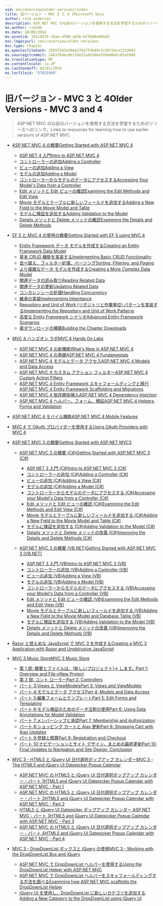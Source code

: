 ```yaml
---
uid: mvc/overview/older-versions/index
title: 旧バージョン - MVC 3 と 4 |Microsoft Docs
author: rick-anderson
description: ASP.NET MVC の以前のバージョンを使用する方法を学習するためのリソースへのリンク。
ms.author: riande
ms.date: 10/09/2014
ms.assetid: 151cd274-3daa-4f88-ad3b-bffb99a9d545
msc.legacyurl: /mvc/overview/older-versions
msc.type: chapter
ms.openlocfilehash: 25057283e20e437027f4b89c3c5972bca1312093
ms.sourcegitcommit: 24b1f6decbb17bb22a45166e5fdb0845c65af498
ms.translationtype: MT
ms.contentlocale: ja-JP
ms.lasthandoff: 03/01/2019
ms.locfileid: "57021949"
---
```

<a name="older-versions---mvc-3-and-4"></a><span data-ttu-id="2e01b-103">旧バージョン - MVC 3 と 4</span><span class="sxs-lookup"><span data-stu-id="2e01b-103">Older Versions - MVC 3 and 4</span></span>
====================
> <span data-ttu-id="2e01b-104">ASP.NET MVC の以前のバージョンを使用する方法を学習するためのリソースへのリンク。</span><span class="sxs-lookup"><span data-stu-id="2e01b-104">Links to resources for learning how to use earlier versions of ASP.NET MVC.</span></span>


- [<span data-ttu-id="2e01b-105">ASP.NET MVC 4 の概要</span><span class="sxs-lookup"><span data-stu-id="2e01b-105">Getting Started with ASP.NET MVC 4</span></span>](getting-started-with-aspnet-mvc4/index.md)

    - [<span data-ttu-id="2e01b-106">ASP.NET 4 入門</span><span class="sxs-lookup"><span data-stu-id="2e01b-106">Intro to ASP.NET MVC 4</span></span>](getting-started-with-aspnet-mvc4/intro-to-aspnet-mvc-4.md)
    - [<span data-ttu-id="2e01b-107">コントローラーの追加</span><span class="sxs-lookup"><span data-stu-id="2e01b-107">Adding a Controller</span></span>](getting-started-with-aspnet-mvc4/adding-a-controller.md)
    - [<span data-ttu-id="2e01b-108">ビューの追加</span><span class="sxs-lookup"><span data-stu-id="2e01b-108">Adding a View</span></span>](getting-started-with-aspnet-mvc4/adding-a-view.md)
    - [<span data-ttu-id="2e01b-109">モデルの追加</span><span class="sxs-lookup"><span data-stu-id="2e01b-109">Adding a Model</span></span>](getting-started-with-aspnet-mvc4/adding-a-model.md)
    - [<span data-ttu-id="2e01b-110">コントローラーからモデルのデータにアクセスする</span><span class="sxs-lookup"><span data-stu-id="2e01b-110">Accessing Your Model's Data from a Controller</span></span>](getting-started-with-aspnet-mvc4/accessing-your-models-data-from-a-controller.md)
    - [<span data-ttu-id="2e01b-111">Edit メソッドと Edit ビューの確認</span><span class="sxs-lookup"><span data-stu-id="2e01b-111">Examining the Edit Methods and Edit View</span></span>](getting-started-with-aspnet-mvc4/examining-the-edit-methods-and-edit-view.md)
    - [<span data-ttu-id="2e01b-112">Movie モデルとテーブルに新しいフィールドを追加する</span><span class="sxs-lookup"><span data-stu-id="2e01b-112">Adding a New Field to the Movie Model and Table</span></span>](getting-started-with-aspnet-mvc4/adding-a-new-field-to-the-movie-model-and-table.md)
    - [<span data-ttu-id="2e01b-113">モデルに検証を追加する</span><span class="sxs-lookup"><span data-stu-id="2e01b-113">Adding Validation to the Model</span></span>](getting-started-with-aspnet-mvc4/adding-validation-to-the-model.md)
    - [<span data-ttu-id="2e01b-114">Details メソッドと Delete メソッドの確認</span><span class="sxs-lookup"><span data-stu-id="2e01b-114">Examining the Details and Delete Methods</span></span>](getting-started-with-aspnet-mvc4/examining-the-details-and-delete-methods.md)
- [<span data-ttu-id="2e01b-115">EF 5 と MVC 4 の使用の概要</span><span class="sxs-lookup"><span data-stu-id="2e01b-115">Getting Started with EF 5 using MVC 4</span></span>](getting-started-with-ef-5-using-mvc-4/index.md)

    - [<span data-ttu-id="2e01b-116">Entity Framework データ モデルを作成する</span><span class="sxs-lookup"><span data-stu-id="2e01b-116">Creating an Entity Framework Data Model</span></span>](getting-started-with-ef-5-using-mvc-4/creating-an-entity-framework-data-model-for-an-asp-net-mvc-application.md)
    - [<span data-ttu-id="2e01b-117">基本 CRUD 機能を実装する</span><span class="sxs-lookup"><span data-stu-id="2e01b-117">Implementing Basic CRUD Functionality</span></span>](getting-started-with-ef-5-using-mvc-4/implementing-basic-crud-functionality-with-the-entity-framework-in-asp-net-mvc-application.md)
    - [<span data-ttu-id="2e01b-118">並べ替え、フィルター処理、ページング</span><span class="sxs-lookup"><span data-stu-id="2e01b-118">Sorting, Filtering, and Paging</span></span>](getting-started-with-ef-5-using-mvc-4/sorting-filtering-and-paging-with-the-entity-framework-in-an-asp-net-mvc-application.md)
    - [<span data-ttu-id="2e01b-119">より複雑なデータ モデルを作成する</span><span class="sxs-lookup"><span data-stu-id="2e01b-119">Creating a More Complex Data Model</span></span>](getting-started-with-ef-5-using-mvc-4/creating-a-more-complex-data-model-for-an-asp-net-mvc-application.md)
    - [<span data-ttu-id="2e01b-120">関連データの読み取り</span><span class="sxs-lookup"><span data-stu-id="2e01b-120">Reading Related Data</span></span>](getting-started-with-ef-5-using-mvc-4/reading-related-data-with-the-entity-framework-in-an-asp-net-mvc-application.md)
    - [<span data-ttu-id="2e01b-121">関連データの更新</span><span class="sxs-lookup"><span data-stu-id="2e01b-121">Updating Related Data</span></span>](getting-started-with-ef-5-using-mvc-4/updating-related-data-with-the-entity-framework-in-an-asp-net-mvc-application.md)
    - [<span data-ttu-id="2e01b-122">コンカレンシーの処理</span><span class="sxs-lookup"><span data-stu-id="2e01b-122">Handling Concurrency</span></span>](getting-started-with-ef-5-using-mvc-4/handling-concurrency-with-the-entity-framework-in-an-asp-net-mvc-application.md)
    - [<span data-ttu-id="2e01b-123">継承の実装</span><span class="sxs-lookup"><span data-stu-id="2e01b-123">Implementing Inheritance</span></span>](getting-started-with-ef-5-using-mvc-4/implementing-inheritance-with-the-entity-framework-in-an-asp-net-mvc-application.md)
    - [<span data-ttu-id="2e01b-124">Repository and Unit of Work (リポジトリと作業単位) パターンを実装する</span><span class="sxs-lookup"><span data-stu-id="2e01b-124">Implementing the Repository and Unit of Work Patterns</span></span>](getting-started-with-ef-5-using-mvc-4/implementing-the-repository-and-unit-of-work-patterns-in-an-asp-net-mvc-application.md)
    - [<span data-ttu-id="2e01b-125">高度な Entity Framework シナリオ</span><span class="sxs-lookup"><span data-stu-id="2e01b-125">Advanced Entity Framework Scenarios</span></span>](getting-started-with-ef-5-using-mvc-4/advanced-entity-framework-scenarios-for-an-mvc-web-application.md)
    - [<span data-ttu-id="2e01b-126">章ダウンロードの構築</span><span class="sxs-lookup"><span data-stu-id="2e01b-126">Building the Chapter Downloads</span></span>](getting-started-with-ef-5-using-mvc-4/building-the-ef5-mvc4-chapter-downloads.md)
- [<span data-ttu-id="2e01b-127">MVC 4 ハンズオン ラボ</span><span class="sxs-lookup"><span data-stu-id="2e01b-127">MVC 4 Hands On Labs</span></span>](hands-on-labs/index.md)

    - [<span data-ttu-id="2e01b-128">ASP.NET MVC 4 の新機能</span><span class="sxs-lookup"><span data-stu-id="2e01b-128">What's New in ASP.NET MVC 4</span></span>](hands-on-labs/whats-new-in-aspnet-mvc-4.md)
    - [<span data-ttu-id="2e01b-129">ASP.NET MVC 4 の基礎</span><span class="sxs-lookup"><span data-stu-id="2e01b-129">ASP.NET MVC 4 Fundamentals</span></span>](hands-on-labs/aspnet-mvc-4-fundamentals.md)
    - [<span data-ttu-id="2e01b-130">ASP.NET MVC 4 モデルとデータ アクセス</span><span class="sxs-lookup"><span data-stu-id="2e01b-130">ASP.NET MVC 4 Models and Data Access</span></span>](hands-on-labs/aspnet-mvc-4-models-and-data-access.md)
    - [<span data-ttu-id="2e01b-131">ASP.NET MVC 4 カスタム アクション フィルター</span><span class="sxs-lookup"><span data-stu-id="2e01b-131">ASP.NET MVC 4 Custom Action Filters</span></span>](hands-on-labs/aspnet-mvc-4-custom-action-filters.md)
    - [<span data-ttu-id="2e01b-132">ASP.NET MVC 4 Entity Framework スキャフォールディングと移行</span><span class="sxs-lookup"><span data-stu-id="2e01b-132">ASP.NET MVC 4 Entity Framework Scaffolding and Migrations</span></span>](hands-on-labs/aspnet-mvc-4-entity-framework-scaffolding-and-migrations.md)
    - [<span data-ttu-id="2e01b-133">ASP.NET MVC 4 依存関係挿入</span><span class="sxs-lookup"><span data-stu-id="2e01b-133">ASP.NET MVC 4 Dependency Injection</span></span>](hands-on-labs/aspnet-mvc-4-dependency-injection.md)
    - [<span data-ttu-id="2e01b-134">ASP.NET MVC 4 ヘルパー、フォーム、検証</span><span class="sxs-lookup"><span data-stu-id="2e01b-134">ASP.NET MVC 4 Helpers, Forms and Validation</span></span>](hands-on-labs/aspnet-mvc-4-helpers-forms-and-validation.md)
- [<span data-ttu-id="2e01b-135">ASP.NET MVC 4 モバイル機能</span><span class="sxs-lookup"><span data-stu-id="2e01b-135">ASP.NET MVC 4 Mobile Features</span></span>](aspnet-mvc-4-mobile-features.md)
- [<span data-ttu-id="2e01b-136">MVC 4 で OAuth プロバイダーを使用する</span><span class="sxs-lookup"><span data-stu-id="2e01b-136">Using OAuth Providers with MVC 4</span></span>](using-oauth-providers-with-mvc.md)
- [<span data-ttu-id="2e01b-137">ASP.NET MVC 3 の概要</span><span class="sxs-lookup"><span data-stu-id="2e01b-137">Getting Started with ASP.NET MVC3</span></span>](getting-started-with-aspnet-mvc3/index.md)

    - [<span data-ttu-id="2e01b-138">ASP.NET MVC 3 の概要 (C#)</span><span class="sxs-lookup"><span data-stu-id="2e01b-138">Getting Started with ASP.NET MVC 3 (C#)</span></span>](getting-started-with-aspnet-mvc3/cs/index.md)

        - [<span data-ttu-id="2e01b-139">ASP.NET 3 入門 (C#)</span><span class="sxs-lookup"><span data-stu-id="2e01b-139">Intro to ASP.NET MVC 3 (C#)</span></span>](getting-started-with-aspnet-mvc3/cs/intro-to-aspnet-mvc-3.md)
        - [<span data-ttu-id="2e01b-140">コントローラーの追加 (C#)</span><span class="sxs-lookup"><span data-stu-id="2e01b-140">Adding a Controller (C#)</span></span>](getting-started-with-aspnet-mvc3/cs/adding-a-controller.md)
        - [<span data-ttu-id="2e01b-141">ビューの追加 (C#)</span><span class="sxs-lookup"><span data-stu-id="2e01b-141">Adding a View (C#)</span></span>](getting-started-with-aspnet-mvc3/cs/adding-a-view.md)
        - [<span data-ttu-id="2e01b-142">モデルの追加 (C#)</span><span class="sxs-lookup"><span data-stu-id="2e01b-142">Adding a Model (C#)</span></span>](getting-started-with-aspnet-mvc3/cs/adding-a-model.md)
        - [<span data-ttu-id="2e01b-143">コントローラーからモデルのデータにアクセスする (C#)</span><span class="sxs-lookup"><span data-stu-id="2e01b-143">Accessing your Model's Data from a Controller (C#)</span></span>](getting-started-with-aspnet-mvc3/cs/accessing-your-models-data-from-a-controller.md)
        - [<span data-ttu-id="2e01b-144">Edit メソッドと Edit ビューの確認 (C#)</span><span class="sxs-lookup"><span data-stu-id="2e01b-144">Examining the Edit Methods and Edit View (C#)</span></span>](getting-started-with-aspnet-mvc3/cs/examining-the-edit-methods-and-edit-view.md)
        - [<span data-ttu-id="2e01b-145">Movie モデルとテーブルに新しいフィールドを追加する (C#)</span><span class="sxs-lookup"><span data-stu-id="2e01b-145">Adding a New Field to the Movie Model and Table (C#)</span></span>](getting-started-with-aspnet-mvc3/cs/adding-a-new-field.md)
        - [<span data-ttu-id="2e01b-146">モデルに検証を追加する (C#)</span><span class="sxs-lookup"><span data-stu-id="2e01b-146">Adding Validation to the Model (C#)</span></span>](getting-started-with-aspnet-mvc3/cs/adding-validation-to-the-model.md)
        - [<span data-ttu-id="2e01b-147">Details メソッドと Delete メソッドの改善 (C#)</span><span class="sxs-lookup"><span data-stu-id="2e01b-147">Improving the Details and Delete Methods (C#)</span></span>](getting-started-with-aspnet-mvc3/cs/improving-the-details-and-delete-methods.md)
    - [<span data-ttu-id="2e01b-148">ASP.NET MVC 3 の概要 (VB.NET)</span><span class="sxs-lookup"><span data-stu-id="2e01b-148">Getting Started with ASP.NET MVC 3 (VB.NET)</span></span>](getting-started-with-aspnet-mvc3/vb/index.md)

        - [<span data-ttu-id="2e01b-149">ASP.NET 3 入門 (VB)</span><span class="sxs-lookup"><span data-stu-id="2e01b-149">Intro to ASP.NET MVC 3 (VB)</span></span>](getting-started-with-aspnet-mvc3/vb/intro-to-aspnet-mvc-3.md)
        - [<span data-ttu-id="2e01b-150">コントローラーの追加 (VB)</span><span class="sxs-lookup"><span data-stu-id="2e01b-150">Adding a Controller (VB)</span></span>](getting-started-with-aspnet-mvc3/vb/adding-a-controller.md)
        - [<span data-ttu-id="2e01b-151">ビューの追加 (VB)</span><span class="sxs-lookup"><span data-stu-id="2e01b-151">Adding a View (VB)</span></span>](getting-started-with-aspnet-mvc3/vb/adding-a-view.md)
        - [<span data-ttu-id="2e01b-152">モデルの追加 (VB)</span><span class="sxs-lookup"><span data-stu-id="2e01b-152">Adding a Model (VB)</span></span>](getting-started-with-aspnet-mvc3/vb/adding-a-model.md)
        - [<span data-ttu-id="2e01b-153">コントローラーからモデルのデータにアクセスする (VB)</span><span class="sxs-lookup"><span data-stu-id="2e01b-153">Accessing your Model's Data from a Controller (VB)</span></span>](getting-started-with-aspnet-mvc3/vb/accessing-your-models-data-from-a-controller.md)
        - [<span data-ttu-id="2e01b-154">Edit メソッドと Edit ビューの確認 (VB)</span><span class="sxs-lookup"><span data-stu-id="2e01b-154">Examining the Edit Methods and Edit View (VB)</span></span>](getting-started-with-aspnet-mvc3/vb/examining-the-edit-methods-and-edit-view.md)
        - [<span data-ttu-id="2e01b-155">Movie モデルとテーブルに新しいフィールドを追加する (VB)</span><span class="sxs-lookup"><span data-stu-id="2e01b-155">Adding a New Field to the Movie Model and Database Table (VB)</span></span>](getting-started-with-aspnet-mvc3/vb/adding-a-new-field.md)
        - [<span data-ttu-id="2e01b-156">モデルに検証を追加する (VB)</span><span class="sxs-lookup"><span data-stu-id="2e01b-156">Adding Validation to the Model (VB)</span></span>](getting-started-with-aspnet-mvc3/vb/adding-validation-to-the-model.md)
        - [<span data-ttu-id="2e01b-157">Details メソッドと Delete メソッドの改善 (VB)</span><span class="sxs-lookup"><span data-stu-id="2e01b-157">Improving the Details and Delete Methods (VB)</span></span>](getting-started-with-aspnet-mvc3/vb/improving-the-details-and-delete-methods.md)
- [<span data-ttu-id="2e01b-158">Razor と控えめな JavaScript で MVC 3 を作成する</span><span class="sxs-lookup"><span data-stu-id="2e01b-158">Creating a MVC 3 Application with Razor and Unobtrusive JavaScript</span></span>](creating-a-mvc-3-application-with-razor-and-unobtrusive-javascript.md)
- [<span data-ttu-id="2e01b-159">MVC 3 Music Store</span><span class="sxs-lookup"><span data-stu-id="2e01b-159">MVC 3 Music Store</span></span>](mvc-music-store/index.md)

    - <span data-ttu-id="2e01b-160">[第 1 部: 概要とファイルは、[新しいプロジェクト]-> します。](mvc-music-store/mvc-music-store-part-1.md)</span><span class="sxs-lookup"><span data-stu-id="2e01b-160">[Part 1: Overview and File->New Project](mvc-music-store/mvc-music-store-part-1.md)</span></span>
    - [<span data-ttu-id="2e01b-161">第 2 部: コント ローラー</span><span class="sxs-lookup"><span data-stu-id="2e01b-161">Part 2: Controllers</span></span>](mvc-music-store/mvc-music-store-part-2.md)
    - [<span data-ttu-id="2e01b-162">パート 3:Views と ViewModels</span><span class="sxs-lookup"><span data-stu-id="2e01b-162">Part 3: Views and ViewModels</span></span>](mvc-music-store/mvc-music-store-part-3.md)
    - [<span data-ttu-id="2e01b-163">パート 4:モデルとデータ アクセス</span><span class="sxs-lookup"><span data-stu-id="2e01b-163">Part 4: Models and Data Access</span></span>](mvc-music-store/mvc-music-store-part-4.md)
    - [<span data-ttu-id="2e01b-164">パート 5:編集フォームとテンプレート</span><span class="sxs-lookup"><span data-stu-id="2e01b-164">Part 5: Edit Forms and Templating</span></span>](mvc-music-store/mvc-music-store-part-5.md)
    - [<span data-ttu-id="2e01b-165">パート 6:モデル検証のためのデータ注釈の使用</span><span class="sxs-lookup"><span data-stu-id="2e01b-165">Part 6: Using Data Annotations for Model Validation</span></span>](mvc-music-store/mvc-music-store-part-6.md)
    - [<span data-ttu-id="2e01b-166">パート 7:メンバーシップと承認</span><span class="sxs-lookup"><span data-stu-id="2e01b-166">Part 7: Membership and Authorization</span></span>](mvc-music-store/mvc-music-store-part-7.md)
    - [<span data-ttu-id="2e01b-167">パート 8:ショッピング カートと Ajax 更新</span><span class="sxs-lookup"><span data-stu-id="2e01b-167">Part 8: Shopping Cart with Ajax Updates</span></span>](mvc-music-store/mvc-music-store-part-8.md)
    - [<span data-ttu-id="2e01b-168">パート 9:登録と精算</span><span class="sxs-lookup"><span data-stu-id="2e01b-168">Part 9: Registration and Checkout</span></span>](mvc-music-store/mvc-music-store-part-9.md)
    - [<span data-ttu-id="2e01b-169">パート 10:ナビゲーションとサイト デザイン、まとめの最終更新</span><span class="sxs-lookup"><span data-stu-id="2e01b-169">Part 10: Final Updates to Navigation and Site Design, Conclusion</span></span>](mvc-music-store/mvc-music-store-part-10.md)
- [<span data-ttu-id="2e01b-170">MVC 3 - HTML5 と jQuery UI 日付選択ポップアップ カレンダー</span><span class="sxs-lookup"><span data-stu-id="2e01b-170">MVC 3 - The HTML5 and jQuery UI Datepicker Popup Calendar</span></span>](using-the-html5-and-jquery-ui-datepicker-popup-calendar-with-aspnet-mvc/index.md)

    - [<span data-ttu-id="2e01b-171">ASP.NET MVC の HTML5 と jQuery UI 日付選択ポップアップ カレンダー - パート 1</span><span class="sxs-lookup"><span data-stu-id="2e01b-171">HTML5 and jQuery UI Datepicker Popup Calendar with ASP.NET MVC - Part 1</span></span>](using-the-html5-and-jquery-ui-datepicker-popup-calendar-with-aspnet-mvc/using-the-html5-and-jquery-ui-datepicker-popup-calendar-with-aspnet-mvc-part-1.md)
    - [<span data-ttu-id="2e01b-172">ASP.NET MVC の HTML5 と jQuery UI 日付選択ポップアップ カレンダー - パート 2</span><span class="sxs-lookup"><span data-stu-id="2e01b-172">HTML5 and jQuery UI Datepicker Popup Calendar with ASP.NET MVC - Part 2</span></span>](using-the-html5-and-jquery-ui-datepicker-popup-calendar-with-aspnet-mvc/using-the-html5-and-jquery-ui-datepicker-popup-calendar-with-aspnet-mvc-part-2.md)
    - [<span data-ttu-id="2e01b-173">HTML5 と jQuery UI Datepicker ポップアップ カレンダー ASP.NET MVC - パート 3</span><span class="sxs-lookup"><span data-stu-id="2e01b-173">HTML5 and jQuery UI Datepicker Popup Calendar with ASP.NET MVC - Part 3</span></span>](using-the-html5-and-jquery-ui-datepicker-popup-calendar-with-aspnet-mvc/using-the-html5-and-jquery-ui-datepicker-popup-calendar-with-aspnet-mvc-part-3.md)
    - [<span data-ttu-id="2e01b-174">ASP.NET MVC の HTML5 と jQuery UI 日付選択ポップアップ カレンダー - パート 4</span><span class="sxs-lookup"><span data-stu-id="2e01b-174">HTML5 and jQuery UI Datepicker Popup Calendar with ASP.NET MVC - Part 4</span></span>](using-the-html5-and-jquery-ui-datepicker-popup-calendar-with-aspnet-mvc/using-the-html5-and-jquery-ui-datepicker-popup-calendar-with-aspnet-mvc-part-4.md)
- [<span data-ttu-id="2e01b-175">MVC 3 - DropDownList ボックスと jQuery の使用</span><span class="sxs-lookup"><span data-stu-id="2e01b-175">MVC 3 - Working with the DropDownList Box and jQuery</span></span>](working-with-the-dropdownlist-box-and-jquery/index.md)

    - [<span data-ttu-id="2e01b-176">ASP.NET MVC で DropDownList ヘルパーを使用する</span><span class="sxs-lookup"><span data-stu-id="2e01b-176">Using the DropDownList Helper with ASP.NET MVC</span></span>](working-with-the-dropdownlist-box-and-jquery/using-the-dropdownlist-helper-with-aspnet-mvc.md)
    - [<span data-ttu-id="2e01b-177">ASP.NET MVC で DropDownList ヘルパーをスキャフォールディングする方法を調べる</span><span class="sxs-lookup"><span data-stu-id="2e01b-177">Examining how ASP.NET MVC scaffolds the DropDownList Helper</span></span>](working-with-the-dropdownlist-box-and-jquery/examining-how-aspnet-mvc-scaffolds-the-dropdownlist-helper.md)
    - [<span data-ttu-id="2e01b-178">jQuery UI を使用し、DropDownList に新しいカテゴリを追加する</span><span class="sxs-lookup"><span data-stu-id="2e01b-178">Adding a New Category to the DropDownList using jQuery UI</span></span>](working-with-the-dropdownlist-box-and-jquery/adding-a-new-category-to-the-dropdownlist-using-jquery-ui.md)
